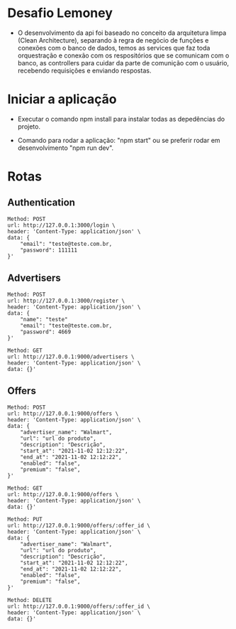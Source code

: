 # Desafio Lemoney

- O desenvolvimento da api foi baseado no conceito da arquitetura limpa (Clean Architecture), separando à
  regra de negócio de funções e conexões com o banco de dados, temos as services que faz toda orquestração e
  conexão com os respositórios que se comunicam com o banco, as controllers para cuidar da parte de comunição
  com o usuário, recebendo requisições e enviando respostas.

# Iniciar a aplicação

 - Executar o comando npm install para instalar todas as depedências do projeto.

 - Comando para rodar a aplicação: "npm start" ou se preferir rodar em desenvolvimento "npm run dev".

# Rotas

## Authentication

    Method: POST
    url: http://127.0.0.1:3000/login \
    header: 'Content-Type: application/json' \
    data: {
        "email": "teste@teste.com.br,
        "password": 111111
    }'

## Advertisers

    Method: POST
    url: http://127.0.0.1:3000/register \
    header: 'Content-Type: application/json' \
    data: {
        "name": "teste"
        "email": "teste@teste.com.br,
        "password": 4669
    }'

    Method: GET
    url: http://127.0.0.1:9000/advertisers \
    header: 'Content-Type: application/json' \
    data: {}'

## Offers

    Method: POST
    url: http://127.0.0.1:9000/offers \
    header: 'Content-Type: application/json' \
    data: {
        "advertiser_name": "Walmart",
        "url": "url do produto",
        "description": "Descrição",
        "start_at": "2021-11-02 12:12:22",
        "end_at": "2021-11-02 12:12:22",
        "enabled": "false",
        "premium": "false",
    }'

    Method: GET
    url: http://127.0.0.1:9000/offers \
    header: 'Content-Type: application/json' \
    data: {}'

    Method: PUT
    url: http://127.0.0.1:9000/offers/:offer_id \
    header: 'Content-Type: application/json' \
    data: {
        "advertiser_name": "Walmart",
        "url": "url do produto",
        "description": "Descrição",
        "start_at": "2021-11-02 12:12:22",
        "end_at": "2021-11-02 12:12:22",
        "enabled": "false",
        "premium": "false",
    }'

    Method: DELETE
    url: http://127.0.0.1:9000/offers/:offer_id \
    header: 'Content-Type: application/json' \
    data: {}'
